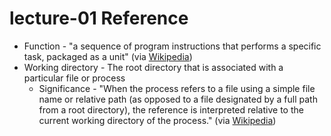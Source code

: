 # lecture-01 Reference

* Function - "a sequence of program instructions that performs a specific task, packaged as a unit" (via [Wikipedia](https://en.wikipedia.org/wiki/Subroutine))
* Working directory - The root directory that is associated with a particular file or process 
    - Significance - "When the process refers to a file using a simple file name or relative path (as opposed to a file designated by a full path from a root directory), the reference is interpreted relative to the current working directory of the process." (via [Wikipedia](https://en.wikipedia.org/wiki/Working_directory))
